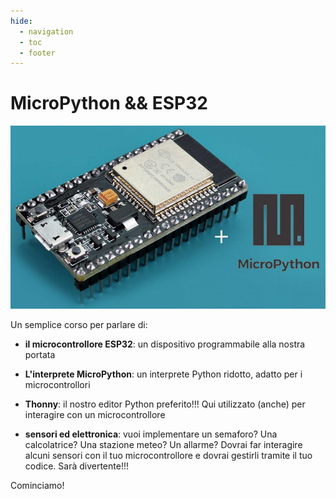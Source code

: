 ```yaml
---
hide:
  - navigation
  - toc
  - footer
---
```


# MicroPython && ESP32


![MicroPython + ESP32](MicroPythonPlusESP32.jpg)

Un semplice corso per parlare di:

- **il microcontrollore ESP32**: un dispositivo programmabile alla nostra portata

- **L'interprete MicroPython**: un interprete Python ridotto, adatto per i microcontrollori

- **Thonny**: il nostro editor Python preferito!!! Qui utilizzato (anche) per interagire con un microcontrollore

- **sensori ed elettronica**: vuoi implementare un semaforo? Una calcolatrice? Una stazione meteo? Un allarme? Dovrai far interagire alcuni sensori con il tuo microcontrollore e dovrai gestirli tramite il tuo codice. Sarà divertente!!!

Cominciamo!



<br>
<br>
<br>

